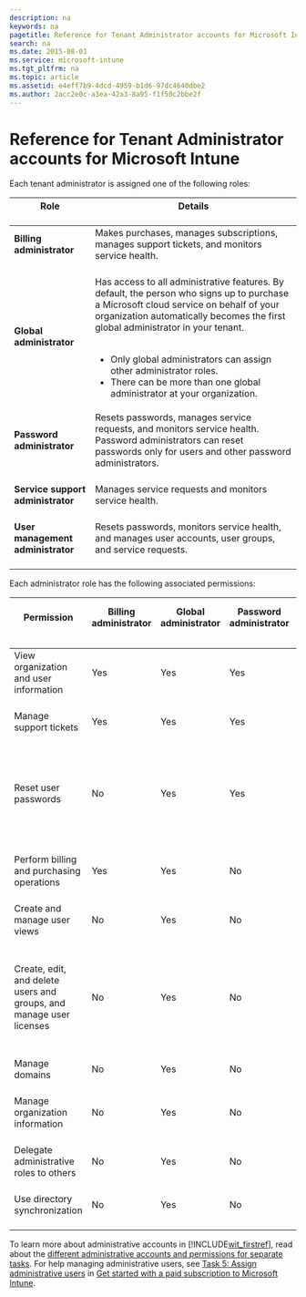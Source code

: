 ```yaml
---
description: na
keywords: na
pagetitle: Reference for Tenant Administrator accounts for Microsoft Intune
search: na
ms.date: 2015-08-01
ms.service: microsoft-intune
ms.tgt_pltfrm: na
ms.topic: article
ms.assetid: e4eff7b9-4dcd-4959-b1d6-97dc4640dbe2
ms.author: 2acc2e0c-a3ea-42a3-8a95-f1f50c2bbe2f
---
```

# Reference for Tenant Administrator accounts for Microsoft Intune
Each tenant administrator is assigned one of the following roles:

|Role <br /> <br />|Details <br /> <br />|
|--------|-----------|
|**Billing administrator** <br /> <br />|Makes purchases, manages subscriptions, manages support tickets, and monitors service health. <br /> <br />|
|**Global administrator** <br /> <br />|Has access to all administrative features. By default, the person who signs up to purchase a Microsoft cloud service on behalf of your organization automatically becomes the first global administrator in your tenant. <br /> <br /><ul><li>Only global administrators can assign other administrator roles. </li><li>There can be more than one global administrator at your organization. </li> </ul>|
|**Password administrator** <br /> <br />|Resets passwords, manages service requests, and monitors service health. Password administrators can reset passwords only for users and other password administrators. <br /> <br />|
|**Service support administrator** <br /> <br />|Manages service requests and monitors service health. <br /> <br />|
|**User management administrator** <br /> <br />|Resets passwords, monitors service health, and manages user accounts, user groups, and service requests. <br /> <br />|
Each administrator role has the following associated permissions:

|Permission <br /> <br />|Billing administrator <br /> <br />|Global administrator <br /> <br />|Password administrator <br /> <br />|Service support administrator <br /> <br />|User management administrator <br /> <br />|
|--------------|-------------------------|------------------------|--------------------------|---------------------------------|---------------------------------|
|View organization and user information <br /> <br />|Yes <br /> <br />|Yes <br /> <br />|Yes <br /> <br />|Yes <br /> <br />|Yes <br /> <br />|
|Manage support tickets <br /> <br />|Yes <br /> <br />|Yes <br /> <br />|Yes <br /> <br />|Yes <br /> <br />|Yes <br /> <br />|
|Reset user passwords <br /> <br />|No <br /> <br />|Yes <br /> <br />|Yes <br /> <br />|No <br /> <br />|Yes; with limitations. This admin cannot reset passwords for billing, global, and service administrators. <br /> <br />|
|Perform billing and purchasing operations <br /> <br />|Yes <br /> <br />|Yes <br /> <br />|No <br /> <br />|No <br /> <br />|No <br /> <br />|
|Create and manage user views <br /> <br />|No <br /> <br />|Yes <br /> <br />|No <br /> <br />|No <br /> <br />|Yes <br /> <br />|
|Create, edit, and delete users and groups, and manage user licenses <br /> <br />|No <br /> <br />|Yes <br /> <br />|No <br /> <br />|No <br /> <br />|Yes; with limitations. This admin cannot delete a global administrator or create other administrators. <br /> <br />|
|Manage domains <br /> <br />|No <br /> <br />|Yes <br /> <br />|No <br /> <br />|No <br /> <br />|No <br /> <br />|
|Manage organization information <br /> <br />|No <br /> <br />|Yes <br /> <br />|No <br /> <br />|No <br /> <br />|No <br /> <br />|
|Delegate administrative roles to others <br /> <br />|No <br /> <br />|Yes <br /> <br />|No <br /> <br />|No <br /> <br />|No <br /> <br />|
|Use directory synchronization <br /> <br />|No <br /> <br />|Yes <br /> <br />|No <br /> <br />|No <br /> <br />|No <br /> <br />|
To learn more about administrative accounts in [!INCLUDE[wit_firstref](../Token/wit_firstref_md.md)], read about the [different administrative accounts and permissions for separate tasks](http://technet.microsoft.com/library/dn646966.aspx). For help managing administrative users, see [Task 5: Assign administrative users](../Topic/Get_started_with_a_paid_subscription_to_Microsoft_Intune.md#BKMK_AssignAdmins) in [Get started with a paid subscription to Microsoft Intune](../Topic/Get_started_with_a_paid_subscription_to_Microsoft_Intune.md).

